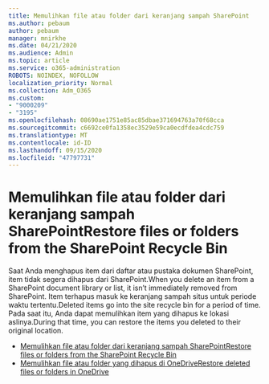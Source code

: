 ```yaml
---
title: Memulihkan file atau folder dari keranjang sampah SharePoint
ms.author: pebaum
author: pebaum
manager: mnirkhe
ms.date: 04/21/2020
ms.audience: Admin
ms.topic: article
ms.service: o365-administration
ROBOTS: NOINDEX, NOFOLLOW
localization_priority: Normal
ms.collection: Adm_O365
ms.custom:
- "9000209"
- "3195"
ms.openlocfilehash: 08690ae1751e85ac85dbae371694763a70f68cca
ms.sourcegitcommit: c6692ce0fa1358ec3529e59ca0ecdfdea4cdc759
ms.translationtype: MT
ms.contentlocale: id-ID
ms.lasthandoff: 09/15/2020
ms.locfileid: "47797731"
---
```

# <a name="restore-files-or-folders-from-the-sharepoint-recycle-bin"></a><span data-ttu-id="f1ebf-102">Memulihkan file atau folder dari keranjang sampah SharePoint</span><span class="sxs-lookup"><span data-stu-id="f1ebf-102">Restore files or folders from the SharePoint Recycle Bin</span></span> 

<span data-ttu-id="f1ebf-103">Saat Anda menghapus item dari daftar atau pustaka dokumen SharePoint, item tidak segera dihapus dari SharePoint.</span><span class="sxs-lookup"><span data-stu-id="f1ebf-103">When you delete an item from a SharePoint document library or list, it isn’t immediately removed from SharePoint.</span></span> <span data-ttu-id="f1ebf-104">Item terhapus masuk ke keranjang sampah situs untuk periode waktu tertentu.</span><span class="sxs-lookup"><span data-stu-id="f1ebf-104">Deleted items go into the site recycle bin for a period of time.</span></span> <span data-ttu-id="f1ebf-105">Pada saat itu, Anda dapat memulihkan item yang dihapus ke lokasi aslinya.</span><span class="sxs-lookup"><span data-stu-id="f1ebf-105">During that time, you can restore the items you deleted to their original location.</span></span>

- [<span data-ttu-id="f1ebf-106">Memulihkan file atau folder dari keranjang sampah SharePoint</span><span class="sxs-lookup"><span data-stu-id="f1ebf-106">Restore files or folders from the SharePoint Recycle Bin</span></span>](https://support.office.com/article/Restore-items-in-the-Recycle-Bin-of-a-SharePoint-site-6df466b6-55f2-4898-8d6e-c0dff851a0be)
- [<span data-ttu-id="f1ebf-107">Memulihkan file atau folder yang dihapus di OneDrive</span><span class="sxs-lookup"><span data-stu-id="f1ebf-107">Restore deleted files or folders in OneDrive</span></span>](https://support.office.com/article/restore-deleted-files-or-folders-in-onedrive-949ada80-0026-4db3-a953-c99083e6a84f)
